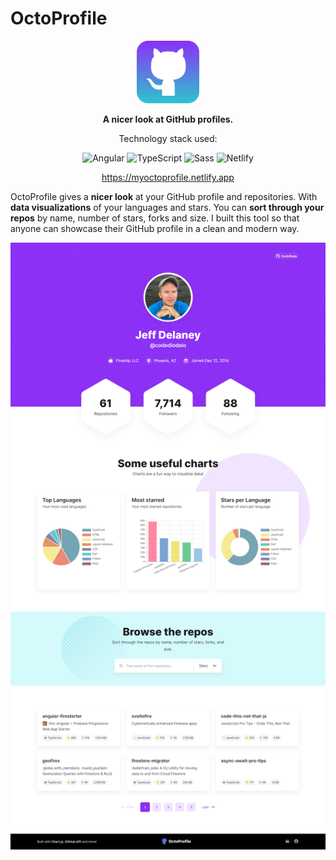 # OctoProfile

<p align="center">
<img src=".github/readme/logo.svg" alt="Logo" width="100" height="100">
</p>

<p align="center"><strong>A nicer look at GitHub profiles.</strong></p>

<p align="center">Technology stack used:</p>

<p align="center">
<img src="https://img.shields.io/badge/Angular-DD0031?style=flat&logo=angular&logoColor=white" alt="Angular">
<img src="https://img.shields.io/badge/TypeScript-007ACC?style=flat&logo=typescript&logoColor=white" alt="TypeScript">
<img src="https://img.shields.io/badge/Sass-CC6699?style=flat&logo=sass&logoColor=white" alt="Sass">
<img src="https://img.shields.io/badge/Netlify-00C7B7?style=flat&logo=netlify&logoColor=white" alt="Netlify">
</p>

<p align="center">
<a href="https://myoctoprofile.netlify.app/" target="_blank">https://myoctoprofile.netlify.app</a>
</center>
</p>

OctoProfile gives a **nicer look** at your GitHub profile and repositories. With **data visualizations** of your languages and stars. You can **sort through your repos** by name, number of stars, forks and size. I built this tool so that anyone can showcase their GitHub profile in a clean and modern way.

![page](.github/readme/page.png)
